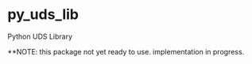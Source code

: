 # py_uds_lib

Python UDS Library

**NOTE: this package not yet ready to use. implementation in progress.
